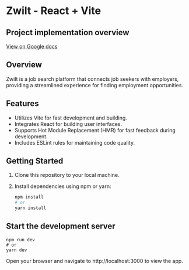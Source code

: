 # Zwilt - React + Vite

## Project implementation overview
   [View on Google docs](https://docs.google.com/document/d/1yXEec4kWIbLmnWr_on8JZbr8BlUjI5UyVyyGOtBe72E/edit?usp=sharing)

## Overview

Zwilt is a job search platform that connects job seekers with employers, providing a streamlined experience for finding employment opportunities.

## Features

- Utilizes Vite for fast development and building.
- Integrates React for building user interfaces.
- Supports Hot Module Replacement (HMR) for fast feedback during development.
- Includes ESLint rules for maintaining code quality.

## Getting Started

1. Clone this repository to your local machine.
2. Install dependencies using npm or yarn:

   ```bash
   npm install
   # or
   yarn install

## Start the development server

    npm run dev
    # or
    yarn dev

Open your browser and navigate to http://localhost:3000 to view the app.
